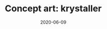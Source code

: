 ---
title: "Concept art: krystaller"
date: 2020-06-09
span: 2h
categories:
    - svart hvit
tags:
    - sci fi
    - fantasi
span: 2h
---